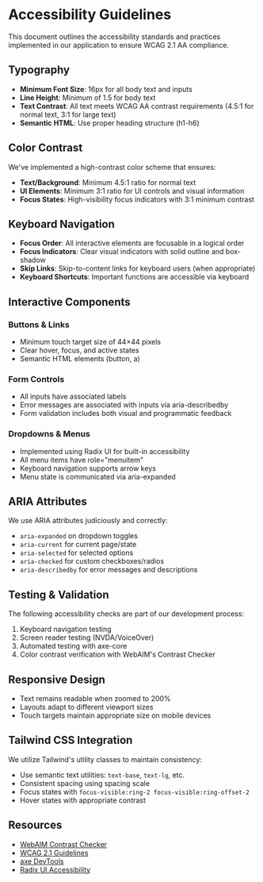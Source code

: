# Accessibility Guidelines

This document outlines the accessibility standards and practices implemented in our application to ensure WCAG 2.1 AA compliance.

## Typography

- **Minimum Font Size**: 16px for all body text and inputs
- **Line Height**: Minimum of 1.5 for body text
- **Text Contrast**: All text meets WCAG AA contrast requirements (4.5:1 for normal text, 3:1 for large text)
- **Semantic HTML**: Use proper heading structure (h1-h6)

## Color Contrast

We've implemented a high-contrast color scheme that ensures:

- **Text/Background**: Minimum 4.5:1 ratio for normal text
- **UI Elements**: Minimum 3:1 ratio for UI controls and visual information
- **Focus States**: High-visibility focus indicators with 3:1 minimum contrast

## Keyboard Navigation

- **Focus Order**: All interactive elements are focusable in a logical order
- **Focus Indicators**: Clear visual indicators with solid outline and box-shadow
- **Skip Links**: Skip-to-content links for keyboard users (when appropriate)
- **Keyboard Shortcuts**: Important functions are accessible via keyboard

## Interactive Components

### Buttons & Links
- Minimum touch target size of 44×44 pixels
- Clear hover, focus, and active states
- Semantic HTML elements (button, a)

### Form Controls
- All inputs have associated labels
- Error messages are associated with inputs via aria-describedby
- Form validation includes both visual and programmatic feedback

### Dropdowns & Menus
- Implemented using Radix UI for built-in accessibility
- All menu items have role="menuitem"
- Keyboard navigation supports arrow keys
- Menu state is communicated via aria-expanded

## ARIA Attributes

We use ARIA attributes judiciously and correctly:

- `aria-expanded` on dropdown toggles
- `aria-current` for current page/state
- `aria-selected` for selected options
- `aria-checked` for custom checkboxes/radios
- `aria-describedby` for error messages and descriptions

## Testing & Validation

The following accessibility checks are part of our development process:

1. Keyboard navigation testing
2. Screen reader testing (NVDA/VoiceOver)
3. Automated testing with axe-core
4. Color contrast verification with WebAIM's Contrast Checker

## Responsive Design

- Text remains readable when zoomed to 200%
- Layouts adapt to different viewport sizes
- Touch targets maintain appropriate size on mobile devices

## Tailwind CSS Integration

We utilize Tailwind's utility classes to maintain consistency:

- Use semantic text utilities: `text-base`, `text-lg`, etc.
- Consistent spacing using spacing scale
- Focus states with `focus-visible:ring-2 focus-visible:ring-offset-2`
- Hover states with appropriate contrast

## Resources

- [WebAIM Contrast Checker](https://webaim.org/resources/contrastchecker/)
- [WCAG 2.1 Guidelines](https://www.w3.org/TR/WCAG21/)
- [axe DevTools](https://www.deque.com/axe/)
- [Radix UI Accessibility](https://www.radix-ui.com/primitives/docs/overview/accessibility) 
